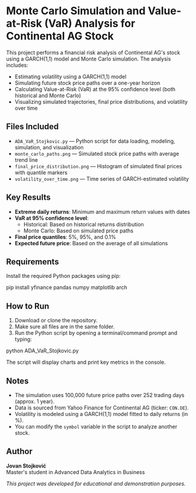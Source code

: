 # Monte Carlo Simulation and Value-at-Risk (VaR) Analysis for Continental AG Stock

This project performs a financial risk analysis of Continental AG's stock using a GARCH(1,1) model and Monte Carlo simulation. The analysis includes:

- Estimating volatility using a GARCH(1,1) model  
- Simulating future stock price paths over a one-year horizon  
- Calculating Value-at-Risk (VaR) at the 95% confidence level (both historical and Monte Carlo)  
- Visualizing simulated trajectories, final price distributions, and volatility over time  

## Files Included

- `ADA_VaR_Stojkovic.py` — Python script for data loading, modeling, simulation, and visualization  
- `monte_carlo_paths.png` — Simulated stock price paths with average trend line  
- `final_price_distribution.png` — Histogram of simulated final prices with quantile markers  
- `volatility_over_time.png` — Time series of GARCH-estimated volatility  

## Key Results

- **Extreme daily returns**: Minimum and maximum return values with dates  
- **VaR at 95% confidence level**:
  - Historical: Based on historical returns distribution  
  - Monte Carlo: Based on simulated price paths  
- **Final price quantiles**: 5%, 95%, and 0.1%  
- **Expected future price**: Based on the average of all simulations  

## Requirements

Install the required Python packages using pip:

pip install yfinance pandas numpy matplotlib arch


## How to Run

1. Download or clone the repository.  
2. Make sure all files are in the same folder.  
3. Run the Python script by opening a terminal/command prompt and typing:

python ADA_VaR_Stojkovic.py


The script will display charts and print key metrics in the console.

## Notes

- The simulation uses 100,000 future price paths over 252 trading days (approx. 1 year).  
- Data is sourced from Yahoo Finance for Continental AG (ticker: `CON.DE`).  
- Volatility is modeled using a GARCH(1,1) model fitted to daily returns (in %).  
- You can modify the `symbol` variable in the script to analyze another stock.  

## Author

**Jovan Stojković**  
Master's student in Advanced Data Analytics in Business  

_This project was developed for educational and demonstration purposes._
